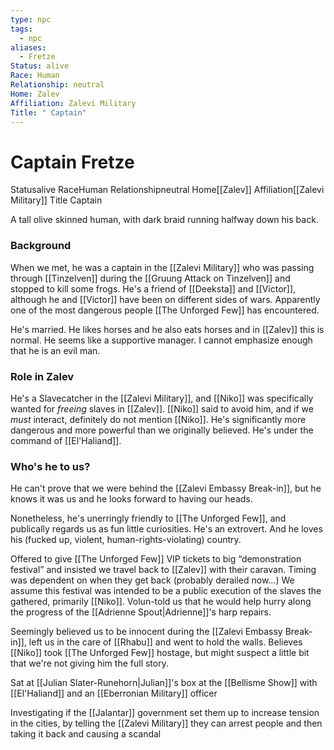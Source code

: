 ```yaml
---
type: npc
tags:
  - npc
aliases:
  - Fretze
Status: alive
Race: Human
Relationship: neutral
Home: Zalev
Affiliation: Zalevi Military
Title: " Captain"
---
```


# Captain Fretze
<span class="dataview inline-field"><span class="inline-field-key">Status</span><span class="inline-field-value">alive</span></span>
<span class="dataview inline-field"><span class="inline-field-key">Race</span><span class="inline-field-value">Human</span></span>
<span class="dataview inline-field"><span class="inline-field-key">Relationship</span><span class="inline-field-value">neutral</span></span>
<span class="dataview inline-field"><span class="inline-field-key">Home</span><span class="inline-field-value">[[Zalev]]</span></span>
<span class="dataview inline-field"><span class="inline-field-key">Affiliation</span><span class="inline-field-value">[[Zalevi Military]]</span></span>
<span class="dataview inline-field"><span class="inline-field-key">Title</span><span class="inline-field-value"> Captain</span></span>

A tall olive skinned human, with dark braid running halfway down his back. 

### Background
When we met, he was a captain in the [[Zalevi Military]] who was passing through [[Tinzelven]] during the [[Gruung Attack on Tinzelven]] and stopped to kill some frogs. He's a friend of [[Deeksta]] and [[Victor]], although he and [[Victor]] have been on different sides of wars. Apparently one of the most dangerous people [[The Unforged Few]] has encountered.

He's married. He likes horses and he also eats horses and in [[Zalev]] this is normal. He seems like a supportive manager. I cannot emphasize enough that he is an evil man.

### Role in Zalev
He's a Slavecatcher in the [[Zalevi Military]], and [[Niko]] was specifically wanted for *freeing* slaves in [[Zalev]]. [[Niko]] said to avoid him, and if we *must* interact, definitely do not mention [[Niko]]. He's significantly more dangerous and more powerful than we originally believed. He's under the command of [[El'Haliand]]. 

### Who's he to us? 

He can't prove that we were behind the [[Zalevi Embassy Break-in]], but he knows it was us and he looks forward to having our heads.

Nonetheless, he's unerringly friendly to [[The Unforged Few]], and publically regards us as fun little curiosities. He's an extrovert. And he loves his (fucked up, violent, human-rights-violating) country. 

Offered to give [[The Unforged Few]] VIP tickets to big “demonstration festival” and insisted we travel back to [[Zalev]] with their caravan. Timing was dependent on when they get back (probably derailed now...) We assume this festival was intended to be a public execution of the slaves the gathered, primarily [[Niko]].  Volun-told us that he would help hurry along the progress of the [[Adrienne Spout|Adrienne]]'s harp repairs.

Seemingly believed us to be innocent during the [[Zalevi Embassy Break-in]], left us in the care of [[Rhabu]] and went to hold the walls. Believes [[Niko]] took [[The Unforged Few]] hostage, but might suspect a little bit that we're not giving him the full story.

Sat at [[Julian Slater-Runehorn|Julian]]'s box at the [[Bellisme Show]] with [[El'Haliand]] and an [[Eberronian Military]] officer

Investigating if the [[Jalantar]] government set them up to increase tension in the cities, by telling the [[Zalevi Military]] they can arrest people and then taking it back and causing a scandal
